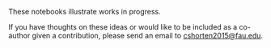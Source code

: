These notebooks illustrate works in progress.

If you have thoughts on these ideas or would like to be included as a co-author given a contribution, please send an email to cshorten2015@fau.edu.
